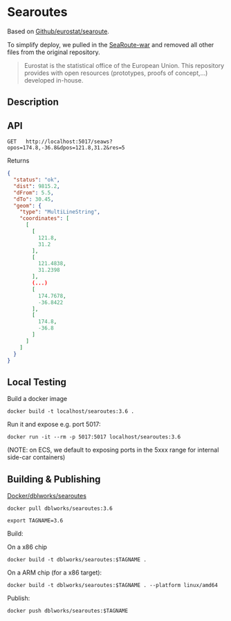 # Searoutes

Based on [Github/eurostat/searoute](https://github.com/eurostat/searoute).

To simplify deploy, we pulled in the [SeaRoute-war](https://jarcasting.de/artifacts/eu.europa.ec.eurostat/searoute-war/)
and removed all other files from the original repository.

> Eurostat is the statistical office of the European Union. This repository provides with open resources (prototypes, proofs of concept,...) developed in-house.

## Description

## API

```shell
GET   http://localhost:5017/seaws?opos=174.8,-36.8&dpos=121.8,31.2&res=5
```

Returns

```json
{
  "status": "ok",
  "dist": 9815.2,
  "dFrom": 5.5,
  "dTo": 30.45,
  "geom": {
    "type": "MultiLineString",
    "coordinates": [
      [
        [
          121.8,
          31.2
        ],
        [
          121.4838,
          31.2398
        ],
        (...)
        [
          174.7678,
          -36.8422
        ],
        [
          174.8,
          -36.8
        ]
      ]
    ]
  }
}
```

## Local Testing

Build a docker image

```shell
docker build -t localhost/searoutes:3.6 .
```

Run it and expose e.g. port 5017:

```shell
docker run -it --rm -p 5017:5017 localhost/searoutes:3.6
```

(NOTE: on ECS, we default to exposing ports in the 5xxx range for internal side-car containers)

## Building & Publishing

[Docker/dblworks/searoutes](https://hub.docker.com/r/dblworks/searoutes)

```shell
docker pull dblworks/searoutes:3.6
```

```shell
export TAGNAME=3.6
```

Build:

On a x86 chip

```shell
docker build -t dblworks/searoutes:$TAGNAME .
```

On a ARM chip (for a x86 target):

```shell
docker build -t dblworks/searoutes:$TAGNAME . --platform linux/amd64
```

Publish:

```shell
docker push dblworks/searoutes:$TAGNAME
```
